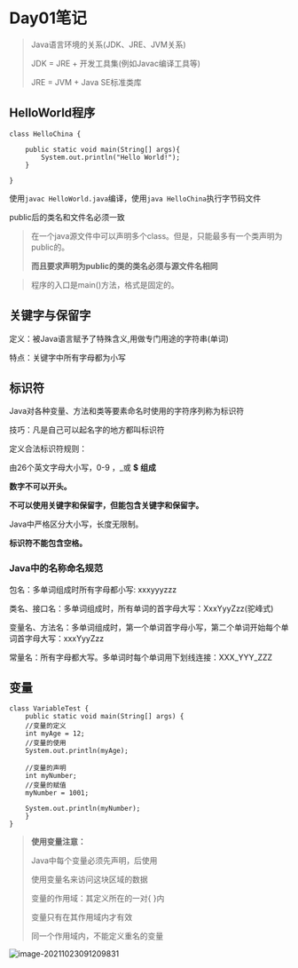 # Day01笔记

> Java语言环境的关系(JDK、JRE、JVM关系)
>
> JDK = JRE + 开发工具集(例如Javac编译工具等)
>
> JRE = JVM + Java SE标准类库

## HelloWorld程序

```
class HelloChina {

	public static void main(String[] args){
		System.out.println("Hello World!");
	}

}
```

使用`javac HelloWorld.java`编译，使用`java HelloChina`执行字节码文件

public后的类名和文件名必须一致

> 在一个java源文件中可以声明多个class。但是，只能最多有一个类声明为public的。
>
> **而且要求声明为public的类的类名必须与源文件名相同**

> 程序的入口是main()方法，格式是固定的。



## 关键字与保留字

定义：被Java语言赋予了特殊含义,用做专门用途的字符串(单词)

特点：关键字中所有字母都为小写

## 标识符

Java对各种变量、方法和类等要素命名时使用的字符序列称为标识符

技巧：凡是自己可以起名字的地方都叫标识符

定义合法标识符规则：

由26个英文字母大小写，0-9 ，_或 **$** **组成**

**数字不可以开头。**

**不可以使用关键字和保留字，但能包含关键字和保留字。**

Java中严格区分大小写，长度无限制。

**标识符不能包含空格。**

### Java中的名称命名规范

包名：多单词组成时所有字母都小写: xxxyyyzzz

类名、接口名：多单词组成时，所有单词的首字母大写：XxxYyyZzz(驼峰式)

变量名、方法名：多单词组成时，第一个单词首字母小写，第二个单词开始每个单词首字母大写：xxxYyyZzz

常量名：所有字母都大写。多单词时每个单词用下划线连接：XXX_YYY_ZZZ

## 变量

```
class VariableTest {
	public static void main(String[] args) {
	//变量的定义
	int myAge = 12;
	//变量的使用
	System.out.println(myAge);
	
	//变量的声明
	int myNumber;
	//变量的赋值
	myNumber = 1001;
	
	System.out.println(myNumber);
	}
}
```

> **使用变量注意：**
>
> Java中每个变量必须先声明，后使用
>
> 使用变量名来访问这块区域的数据
>
> 变量的作用域：其定义所在的一对{ }内 
>
> 变量只有在其作用域内才有效
>
> 同一个作用域内，不能定义重名的变量

![image-20211023091209831](C:\Users\Administrator\AppData\Roaming\Typora\typora-user-images\image-20211023091209831.png)